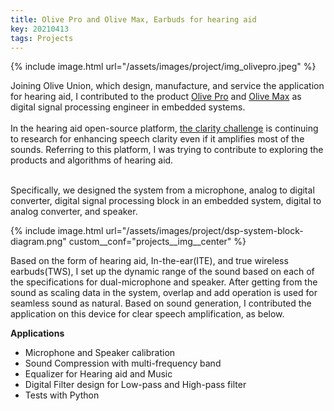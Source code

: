 ```yaml
---
title: Olive Pro and Olive Max, Earbuds for hearing aid
key: 20210413
tags: Projects
---
```

<div class="projects__article__right">
{% include image.html url="/assets/images/project/img_olivepro.jpeg"  
%}
</div>

Joining Olive Union, which design, manufacture, and service the application for hearing aid, I contributed to the product <a href="https://www.indiegogo.com/projects/olive-pro-2-in-1-hearing-aids-bluetooth-earbuds#/">Olive Pro</a> and <a href="https://www.indiegogo.com/projects/olivemax-3-in-1-hearing-aid-earbud-tinnitus-app#/">Olive Max</a> as digital signal processing engineer in embedded systems. 
<br><br>
In the hearing aid open-source platform, <a href="https://github.com/claritychallenge/clarity">the clarity challenge</a> is continuing to research for enhancing speech clarity even if it amplifies most of the sounds. Referring to this platform, I was trying to contribute to exploring the products and algorithms of hearing aid.
<br><br>

Specifically, we designed the system from a microphone, analog to digital converter, digital signal processing block in an embedded system, digital to analog converter, and speaker.
<br>

{% include image.html 
url="/assets/images/project/dsp-system-block-diagram.png" 
custom__conf="projects__img__center"
%}

Based on the form of hearing aid, In-the-ear(ITE), and true wireless earbuds(TWS), I set up the dynamic range of the sound based on each of the specifications for dual-microphone and speaker. After getting from the sound as scaling data in the system, overlap and add operation is used for seamless sound as natural. Based on sound generation, I contributed the application on this device for clear speech amplification, as below. 

**Applications**
- Microphone and Speaker calibration
- Sound Compression with multi-frequency band
- Equalizer for Hearing aid and Music
- Digital Filter design for Low-pass and High-pass filter
- Tests with Python
